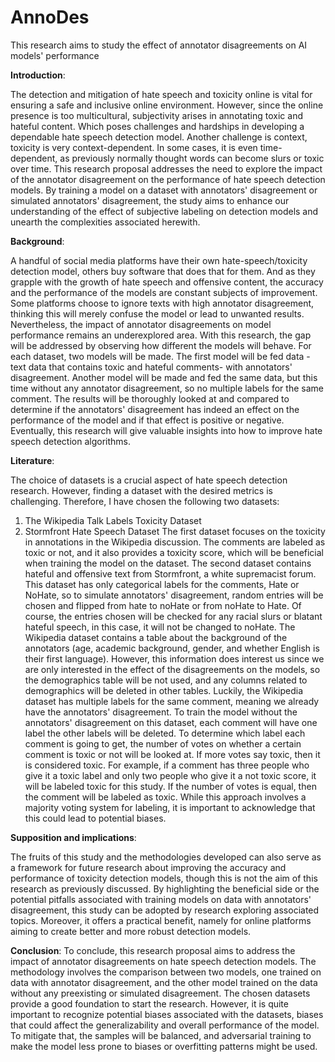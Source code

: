 # AnnoDes
This research aims to study the effect of annotator disagreements on AI models' performance

**Introduction**:

The detection and mitigation of hate speech and toxicity online is vital for ensuring a safe and inclusive online environment. However, since the online presence is too multicultural, subjectivity arises in annotating toxic and hateful content. Which poses challenges and hardships in developing a dependable hate speech detection model. Another challenge is context, toxicity is very context-dependent. In some cases, it is even time-dependent, as previously normally thought words can become slurs or toxic over time. This research proposal addresses the need to explore the impact of the annotator disagreement on the performance of hate speech detection models. By training a model on a dataset with annotators' disagreement or simulated annotators' disagreement, the study aims to enhance our understanding of the effect of subjective labeling on detection models and unearth the complexities associated herewith.

**Background**:

A handful of social media platforms have their own hate-speech/toxicity detection model, others buy software that does that for them. And as they grapple with the growth of hate speech and offensive content, the accuracy and the performance of the models are constant subjects of improvement. Some platforms choose to ignore texts with high annotator disagreement, thinking this will merely confuse the model or lead to unwanted results. Nevertheless, the impact of annotator disagreements on model performance remains an underexplored area. With this research, the gap will be addressed by observing how different the models will behave. For each dataset, two models will be made. The first model will be fed data -text data that contains toxic and hateful comments- with annotators' disagreement. Another model will be made and fed the same data, but this time without any annotator disagreement, so no multiple labels for the same comment. The results will be thoroughly looked at and compared to determine if the annotators' disagreement has indeed an effect on the performance of the model and if that effect is positive or negative. Eventually, this research will give valuable insights into how to improve hate speech detection algorithms.


**Literature**:

The choice of datasets is a crucial aspect of hate speech detection research. However, finding a dataset with the desired metrics is challenging. Therefore, I have chosen the following two datasets:
1.	The Wikipedia Talk Labels Toxicity Dataset
2.	Stormfront Hate Speech Dataset
The first dataset focuses on the toxicity in annotations in the Wikipedia discussion. The comments are labeled as toxic or not, and it also provides a toxicity score, which will be beneficial when training the model on the dataset. The second dataset contains hateful and offensive text from Stormfront, a white supremacist forum. This dataset has only categorical labels for the comments, Hate or NoHate, so to simulate annotators' disagreement, random entries will be chosen and flipped from hate to noHate or from noHate to Hate. Of course, the entries chosen will be checked for any racial slurs or blatant hateful speech, in this case, it will not be changed to noHate.
The Wikipedia dataset contains a table about the background of the annotators (age, academic background, gender, and whether English is their first language). However, this information does interest us since we are only interested in the effect of the disagreements on the models, so the demographics table will be not used, and any columns related to demographics will be deleted in other tables. Luckily, the Wikipedia dataset has multiple labels for the same comment, meaning we already have the annotators' disagreement. To train the model without the annotators' disagreement on this dataset, each comment will have one label the other labels will be deleted. To determine which label each comment is going to get, the number of votes on whether a certain comment is toxic or not will be looked at. If more votes say toxic, then it is considered toxic. For example, if a comment has three people who give it a toxic label and only two people who give it a not toxic score, it will be labeled toxic for this study. If the number of votes is equal, then the comment will be labeled as toxic. While this approach involves a majority voting system for labeling, it is important to acknowledge that this could lead to potential biases. 

**Supposition and implications**: 

The fruits of this study and the methodologies developed can also serve as a framework for future research about improving the accuracy and performance of toxicity detection models, though this is not the aim of this research as previously discussed. By highlighting the beneficial side or the potential pitfalls associated with training models on data with annotators' disagreement, this study can be adopted by research exploring associated topics. Moreover, it offers a practical benefit, namely for online platforms aiming to create better and more robust detection models.

**Conclusion**:
To conclude, this research proposal aims to address the impact of annotator disagreements on hate speech detection models. The methodology involves the comparison between two models, one trained on data with annotator disagreement, and the other model trained on the data without any preexisting or simulated disagreement. The chosen datasets provide a good foundation to start the research. However, it is quite important to recognize potential biases associated with the datasets, biases that could affect the generalizability and overall performance of the model. To mitigate that, the samples will be balanced, and adversarial training to make the model less prone to biases or overfitting patterns might be used. 
